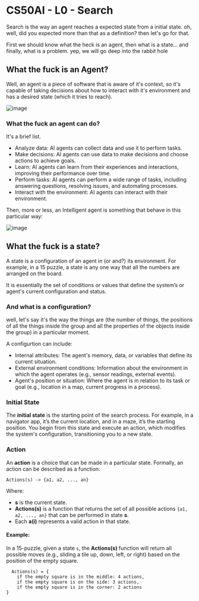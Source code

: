 # CS50AI - L0 - Search
Search is the way an agent reaches a expected state from a initial state.
oh, well, did you expected more than that as a definition? then let's go for that.

First we should know what the heck is an agent, then what is a state... 
and finally, what is a problem. yep, we will go deep into the rabbit hole

## What the fuck is an Agent?
Well, an agent is a piece of software that is aware of it's context, so it's capable
of taking decisions about how to interact with it's environment and has a desired state (which it tries to reach).

![image](https://github.com/user-attachments/assets/a59997d0-0352-4eb8-969a-486737fa8d43)

### What the fuck an agent can do?
It's a brief list.
- Analyze data: AI agents can collect data and use it to perform tasks.
- Make decisions: AI agents can use data to make decisions and choose actions to achieve goals. 
- Learn: AI agents can learn from their experiences and interactions, improving their performance over time. 
- Perform tasks: AI agents can perform a wide range of tasks, including answering questions, resolving issues, and automating processes. 
- Interact with the environment: AI agents can interact with their environment.
  
Then, more or less, an Intelligent agent is something that behave in this particular way:

![image](https://github.com/user-attachments/assets/119b7525-dbf7-4348-90d0-74f931833e34)

## What the fuck is a state?
A state is a configuration of an agent in (or and?) its environment. For example, in a 15 puzzle, a state is any one way that all the numbers are arranged on the board. 

It is essentially the set of conditions or values that define the system’s or agent's current configuration and status.

### And what is a configuration? 
well, let's say it's the way the things are (the number of things, the positions of all the things inside the group and all the properties of the objects inside the group) in a particular moment. 

A configurtion can include:

- Internal attributes: The agent's memory, data, or variables that define its current situation.
- External environment conditions: Information about the environment in which the agent operates (e.g., sensor readings, external events).
- Agent's position or situation: Where the agent is in relation to its task or goal (e.g., location in a map, current progress in a process).

### Initial State
The **initial state** is the starting point of the search process. For example, in a navigator app, it’s the current location, and in a maze, it’s the starting position. You begin from this state and execute an action, which modifies the system's configuration, transitioning you to a new state.

### Action
An **action** is a choice that can be made in a particular state. Formally, an action can be described as a function:

`Actions(s) -> {a1, a2, ..., an}`

Where:
- **s** is the current state.
- **Actions(s)** is a function that returns the set of all possible actions `{a1, a2, ..., an}` that can be performed in state **s**.
- Each **a(i)** represents a valid action in that state.

#### Example:
In a 15-puzzle, given a state `s`, the **Actions(s)** function will return all possible moves (e.g., sliding a tile up, down, left, or right) based on the position of the empty square.

```
  Actions(s) = {
    if the empty square is in the middle: 4 actions,
    if the empty square is on the side: 3 actions,
    if the empty square is in the corner: 2 actions 
}
